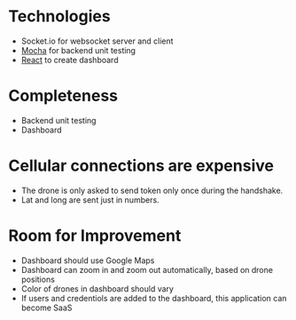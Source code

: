 # Technologies
- Socket.io for websocket server and client
- [Mocha] for backend unit testing
- [React] to create dashboard

# Completeness
- Backend unit testing
- Dashboard

# Cellular connections are expensive
  - The drone is only asked to send token only once during the handshake.
  - Lat and long are sent just in numbers.

# Room for Improvement
  - Dashboard should use Google Maps
  - Dashboard can zoom in and zoom out automatically, based on drone positions
  - Color of drones in dashboard should vary
  - If users and credentiols are added to the dashboard, this application can become SaaS

   [mocha]: <https://mochajs.org/>
   [react]: <https://reactjs.org/>